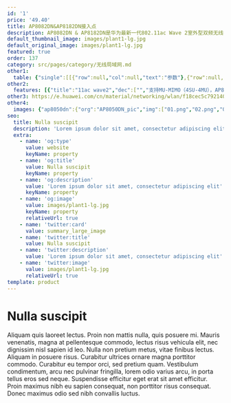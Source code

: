 ```yaml
---
id: '1'
price: '49.40'
title: AP8082DN&AP8182DN接入点
description: AP8082DN & AP8182DN是华为最新一代802.11ac Wave 2室外型双频无线接入点设备，支持4×4 MU-MIMO和4条空间流，具有卓越的室外覆盖性能及超强的硬件防护，满足室外无线网络部署要求，适用于高密场馆、广场、步行街、游乐场等覆盖场景。
default_thumbnail_image: images/plant1-lg.jpg
default_original_image: images/plant1-lg.jpg
featured: true
order: 137
category: src/pages/category/无线局域网.md
other1: 
  table: {"single":[[{"row":null,"col":null,"text":"参数"},{"row":null,"col":null,"text":"AP8082DN & AP8182DN"}],[{"row":null,"col":null,"text":"尺寸（直径×高）"},{"row":null,"col":null,"text":"Φ165mm×387mm"}],[{"row":null,"col":null,"text":"电源输入"},{"row":null,"col":null,"text":"PoE供电：满足802.3at/bt以太网供电标准；仅2.5G/5G口支持PoE输入"}],[{"row":null,"col":null,"text":"最大功耗"},{"row":null,"col":null,"text":"802.3bt供电：45W（不包含PoE_OUT接口输出功耗）\n802.3at供电：25.5W（PoE_OUT功能和GE/POE_OUT口不可用，5GE和SFP不可同时使用）\n\n说明：实际最大功耗遵照不同国家和地区法规而有所不同。802.3at供电标准下，射频功率降低，2.4G射频工作在2×4模式。"}],[{"row":null,"col":null,"text":"工作温度"},{"row":null,"col":null,"text":"-40℃～+65℃"}],[{"row":null,"col":null,"text":"天线类型"},{"row":null,"col":null,"text":"AP8082DN: 内置定向天线(水平波瓣角60°，垂直波瓣角30°)\nAP8182DN: 室外型外接天线（可选配美化罩隐藏天线，实现全向天线内置）"}],[{"row":null,"col":null,"text":"可同时在线的用户数量"},{"row":null,"col":null,"text":"≤512"}],[{"row":null,"col":null,"text":"最大发射功率"},{"row":null,"col":null,"text":"2.4G:  29dBm（组合功率）\n5G: 28dBm（组合功率）\n\n说明：实际发射功率遵照不同国家和地区法规而有所不同。"}],[{"row":null,"col":null,"text":"MIMO:空间流"},{"row":null,"col":null,"text":"4×4:4   整机8条流"}],[{"row":null,"col":null,"text":"无线协议"},{"row":null,"col":null,"text":"802.11a/b/g/n/ac/ac wave2"}],[{"row":null,"col":null,"text":"最高速率"},{"row":null,"col":null,"text":"AP8082DN：2.53Gbps\nAP8182DN：3.46Gbps"}]]}
other2:
  features: [{"title":"11ac wave2","dec":["","支持MU-MIMO（4SU-4MU），AP8082DN整机速率可达2.53Gbps，AP8182DN支持双5G，整机速率可达3.46Gbps",""]},{"title":"工业级设计","dec":["","内置5KA天馈防雷，以太网接口6KA/6KV增强防雷设计，IP68防水防尘等级，满足工业级使用要求",""]},{"title":"物联网融合","dec":["","支持PoE out，扩展摄像头和RFID、Zigbee等物联网协议",""]}]
other3: https://e.huawei.com/cn/material/networking/wlan/f18cec5c792140a1918642efbea12399
other4:
  images: {"ap8050dn":{"org":"AP8050DN_pic","img":["01.png","02.png","03.png","04.png","05.png","06.png","07.png","08.png","09.png","10.png","11.png"]}}
seo:
  title: Nulla suscipit
  description: 'Lorem ipsum dolor sit amet, consectetur adipiscing elit'
  extra:
    - name: 'og:type'
      value: website
      keyName: property
    - name: 'og:title'
      value: Nulla suscipit
      keyName: property
    - name: 'og:description'
      value: 'Lorem ipsum dolor sit amet, consectetur adipiscing elit'
      keyName: property
    - name: 'og:image'
      value: images/plant1-lg.jpg
      keyName: property
      relativeUrl: true
    - name: 'twitter:card'
      value: summary_large_image
    - name: 'twitter:title'
      value: Nulla suscipit
    - name: 'twitter:description'
      value: 'Lorem ipsum dolor sit amet, consectetur adipiscing elit'
    - name: 'twitter:image'
      value: images/plant1-lg.jpg
      relativeUrl: true
template: product
---
```


# Nulla suscipit

Aliquam quis laoreet lectus. Proin non mattis nulla, quis posuere mi. Mauris venenatis, magna at pellentesque commodo, lectus risus vehicula elit, nec dignissim nisl sapien id leo. Nulla non pretium metus, vitae finibus lectus. Aliquam in posuere risus. Curabitur ultrices ornare magna porttitor commodo. Curabitur eu tempor orci, sed pretium quam. Vestibulum condimentum, arcu nec pulvinar fringilla, lorem odio varius arcu, in porta tellus eros sed neque. Suspendisse efficitur eget erat sit amet efficitur. Proin maximus nibh eu sapien consequat, non porttitor risus consequat. Donec maximus odio sed nibh convallis luctus.